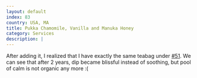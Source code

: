 ```yaml
---
layout: default
index: 83
country: USA, MA
title: Pukka Chamomile, Vanilla and Manuka Honey
category: Services
description: |
---
```

After adding it, I realized that I have exactly the same teabag under [#51](post_51).
We can see that after 2 years, dip became blissful instead of soothing, but pool of calm is not organic any more :(
